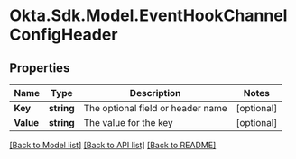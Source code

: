 # Okta.Sdk.Model.EventHookChannelConfigHeader

## Properties

Name | Type | Description | Notes
------------ | ------------- | ------------- | -------------
**Key** | **string** | The optional field or header name | [optional] 
**Value** | **string** | The value for the key | [optional] 

[[Back to Model list]](../README.md#documentation-for-models) [[Back to API list]](../README.md#documentation-for-api-endpoints) [[Back to README]](../README.md)

